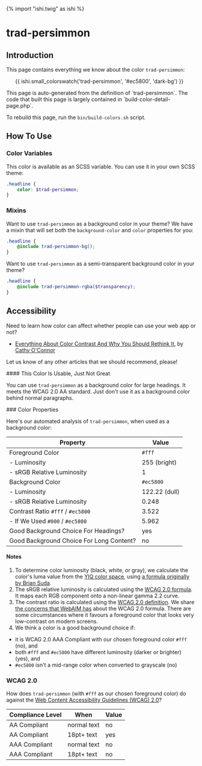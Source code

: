 {% import "ishi.twig" as ishi %}
# trad-persimmon

## Introduction

This page contains everything we know about the color `trad-persimmon`:

<div class="grid">
    <div class="cell">
        <div class="swatch">
            <ul>
                {{ ishi.small_colorswatch('trad-persimmon', '#ec5800', 'dark-bg') }}
            </ul>
        </div>
    </div>
</div>

<div class="callout attention" markdown="1">
This page is auto-generated from the definition of `trad-persimmon`. The code that built this page is largely contained in `build-color-detail-page.php`.

To rebuild this page, run the `bin/build-colors.sh` script.
</div>

## How To Use

### Color Variables

This color is available as an SCSS variable. You can use it in your own SCSS theme:

```scss
.headline {
    color: $trad-persimmon;
}
```

### Mixins

Want to use `trad-persimmon` as a background color in your theme? We have a mixin that will set both the `background-color` and `color` properties for you:

```scss
.headline {
    @include trad-persimmon-bg();
}
```

Want to use `trad-persimmon` as a semi-transparent background color in your theme?

```scss
.headline {
    @include trad-persimmon-rgba($transparency);
}
```

## Accessibility

Need to learn how color can affect whether people can use your web app or not?

* [Everything About Color Contrast And Why You Should Rethink It](https://www.smashingmagazine.com/2014/10/color-contrast-tips-and-tools-for-accessibility/), by [Cathy O'Connor](http://www.twitter.com/cagocon)

Let us know of any other articles that we should recommend, please!
<div class="callout warning" markdown="1">
#### This Color Is Usable, Just Not Great

You can use `trad-persimmon` as a background color for large headings. It meets the WCAG 2.0 AA standard. Just don't use it as a background color behind normal paragraphs.
</div>
### Color Properties

Here's our automated analysis of `trad-persimmon`, when used as a background color:

Property | Value
---------|------
Foreground Color | `#fff`
- Luminosity | 255 (bright)
- sRGB Relative Luminosity | 1
Background Color | `#ec5800`
- Luminosity | 122.22 (dull)
- sRGB Relative Luminosity | 0.248
Contrast Ratio `#fff` / `#ec5800` | 3.522
- If We Used `#000` / `#ec5800` | 5.962
Good Background Choice For Headings? | yes
Good Background Choice For Long Content? | no

#### Notes

1. To determine color luminosity (black, white, or gray), we calculate the color's luma value from the [YIQ color space](https://en.wikipedia.org/wiki/YIQ), using [a formula originally by Brian Suda](https://24ways.org/2010/calculating-color-contrast/).
1. The sRGB relative luminosity is calculated using the [WCAG 2.0 formula](https://www.w3.org/TR/WCAG20/#relativeluminancedef). It maps each RGB component onto a non-linear gamma 2.2 curve.
1. The contrast ratio is calculated using the [WCAG 2.0 definition](https://www.w3.org/TR/2008/REC-WCAG20-20081211/#contrast-ratiodef). We share [the concerns that WebAIM has](http://webaim.org/blog/wcag-2-1-feedback/) about the WCAG 2.0 formula. There are some circumstances where it favours a foreground color that looks very low-contrast on modern screens.
1. We think a color is a good background choice if:
  - it is WCAG 2.0 AAA Compliant with our chosen foreground color `#fff` (no), and
  - both `#fff` and `#ec5800` have different luminosity (darker or brighter) (yes), and
  - `#ec5800` isn't a mid-range color when converted to grayscale (no)

### WCAG 2.0

How does `trad-persimmon` (with `#fff` as our chosen foreground color) do against the [Web Content Accessibility Guidelines (WCAG) 2.0](https://www.w3.org/TR/WCAG20/)?

Compliance Level | When | Value
-----------------|------|------
AA Compliant | normal text | no
AA Compliant | 18pt+ text | yes
AAA Compliant | normal text | no
AAA Compliant | 18pt+ text | no